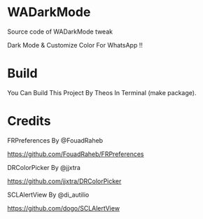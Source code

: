 # WADarkMode
Source code of WADarkMode tweak

Dark Mode & Customize Color For WhatsApp !!

# Build
You Can Build This Project By Theos In Terminal (make package).

# Credits
FRPreferences By @FouadRaheb

https://github.com/FouadRaheb/FRPreferences

DRColorPicker By @jjxtra

https://github.com/jjxtra/DRColorPicker

SCLAlertView By @di_autilio

https://github.com/dogo/SCLAlertView
